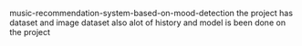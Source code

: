 music-recommendation-system-based-on-mood-detection
the project has dataset and image dataset 
also alot of history and model is been done on the project 
